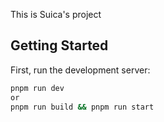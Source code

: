 This is Suica's project

## Getting Started

First, run the development server:

```bash
pnpm run dev
or 
pnpm run build && pnpm run start
```
